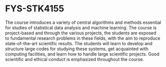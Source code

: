 # FYS-STK4155
The course introduces a variety of central algorithms and methods essential for studies of statistical data analysis and machine learning. The course is project-based and through the various projects, the students are exposed to fundamental research problems in these fields, with the aim to reproduce state-of-the-art scientific results. The students will learn to develop and structure large codes for studying these systems, get acquainted with computing facilities, and learn how to handle large scientific projects. Good scientific and ethical conduct is emphasized throughout the course.
